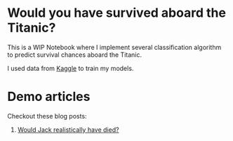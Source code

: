 # Would you have survived aboard the Titanic?

This is a WIP Notebook where I implement several classification algorithm to predict survival chances aboard the Titanic.

I used data from [Kaggle](https://www.kaggle.com/c/titanic/data) to train my models.

# Demo articles

Checkout these blog posts:

1. [Would Jack realistically have died?](https://medium.com/@lilychencodes/would-jack-realistically-have-died-aboard-the-titanic-a6ac8308ed49)
